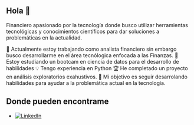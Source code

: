 ## Hola 👋

Financiero apasionado por la tecnología donde busco utilizar herramientas tecnológicas y conocimientos científicos para dar soluciones a problemáticas en la actualidad.

🔭 Actualmente estoy trabajando como analista financiero sin embargo busco desarrollarme en el área tecnólogica enfocada a las Finanzas.
🌱 Estoy estudiando un bootcam en ciencia de datos para el desarrollo de habilidades
💡 Tengo experiencia en Python
🏆 He completado un proyecto en análisis exploratorios exahustivos.
🎯 Mi objetivo es seguir desarrolando habilidades para ayudar a la problemática actual en la tecnología.

## Donde pueden encontrame

- [![LinkedIn](https://img.shields.io/badge/LinkedIn-%230077B5.svg?style=for-the-badge&logo=linkedin&logoColor=white)](www.linkedin.com/in/javier-alcala-fernandez)
